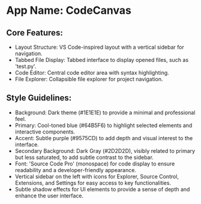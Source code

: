 # **App Name**: CodeCanvas

## Core Features:

- Layout Structure: VS Code-inspired layout with a vertical sidebar for navigation.
- Tabbed File Display: Tabbed interface to display opened files, such as 'test.py'.
- Code Editor: Central code editor area with syntax highlighting.
- File Explorer: Collapsible file explorer for project navigation.

## Style Guidelines:

- Background: Dark theme (#1E1E1E) to provide a minimal and professional feel.
- Primary: Cool-toned blue (#64B5F6) to highlight selected elements and interactive components.
- Accent: Subtle purple (#9575CD) to add depth and visual interest to the interface.
- Secondary Background: Dark Gray (#2D2D2D), visibly related to primary but less saturated, to add subtle contrast to the sidebar.
- Font: 'Source Code Pro' (monospace) for code display to ensure readability and a developer-friendly appearance.
- Vertical sidebar on the left with icons for Explorer, Source Control, Extensions, and Settings for easy access to key functionalities.
- Subtle shadow effects for UI elements to provide a sense of depth and enhance the user interface.